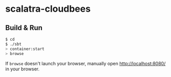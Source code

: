 # scalatra-cloudbees #

## Build & Run ##

```sh
$ cd 
$ ./sbt
> container:start
> browse
```

If `browse` doesn't launch your browser, manually open [http://localhost:8080/](http://localhost:8080/) in your browser.
